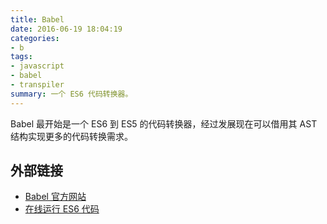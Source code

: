 ```yaml
---
title: Babel
date: 2016-06-19 18:04:19
categories:
- b
tags:
- javascript
- babel
- transpiler
summary: 一个 ES6 代码转换器。
---
```


Babel 最开始是一个 ES6 到 ES5 的代码转换器，经过发展现在可以借用其 AST 结构实现更多的代码转换需求。

## 外部链接

- [Babel 官方网站](http://babeljs.io/)
- [在线运行 ES6 代码](http://babeljs.io/repl/)
